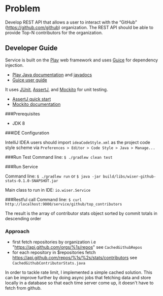 Problem
===================

Develop REST API that allows a user to interact with the “GitHub” (https://github.com/github) organization.
The REST API should be able to provide Top-N contributors for the organization.

Developer Guide
---------------

Service is built on the [Play](https://www.playframework.com/) web framework and uses [Guice](https://github.com/google/guice) for dependency injection.

* [Play Java documentation](https://www.playframework.com/documentation/2.5.x/JavaHome) and [javadocs](https://www.playframework.com/documentation/2.5.x/api/java/index.html)
* [Guice user guide](https://github.com/google/guice/wiki/Motivation)

It uses [JUnit](http://junit.org/junit4/), [AssertJ](http://joel-costigliola.github.io/assertj/index.html), and [Mockito](http://site.mockito.org/) for unit testing.

* [AssertJ quick start](http://joel-costigliola.github.io/assertj/assertj-core-quick-start.html)
* [Mockito documentation](http://static.javadoc.io/org.mockito/mockito-core/2.2.21/org/mockito/Mockito.html)

###Prerequisites

* JDK 8

###IDE Configuration

IntelliJ IDEA users should import `ideaCodeStyle.xml` as the project code style scheme via `Preferences > Editor > Code Style > Java > Manage...`

###Run Test
Command line: `$ ./gradlew clean test`

###Run Service

Command line: `$ ./gradlew run` or `$ java -jar build/libs/wiser-github-stats-0.1.0-SNAPSHOT.jar`

Main class to run in IDE: `io.wiser.Service`

###Restful call
Command line: `$ curl http://localhost:9000/service/github/top_contributors`

The result is the array of contributor stats object sorted by commit totals in descending order

### Approach

* first fetch repositories by organization i.e "https://api.github.com/orgs/%1s/repos" see `CachedGithubRepos`
* for each repository in $repositories fetch https://api.github.com/repos/%1s/%2s/stats/contributors see `CachedGithubContributorStats.java`


In order to tackle rate limit, I implemented a simple cached solution. This can be improve further by doing async jobs 
that fetching data and store locally in a database so that each time server come up, it doesn't have to fetch from github.